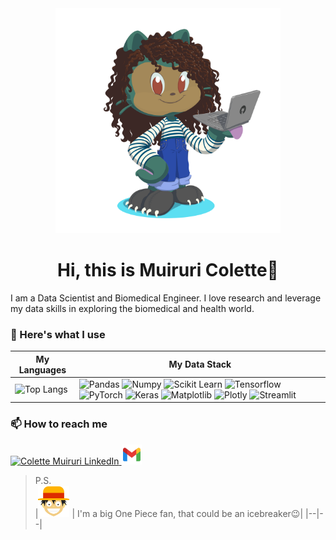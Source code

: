 <div align="center">
    <img src="./images/octocat-1708754296920.png" alt="Wamuchie's octocat" height=360/>
    <h1>Hi, this is Muiruri Colette👋</h1>
</div>

I am a Data Scientist and Biomedical Engineer. I love research and leverage my data skills in exploring the biomedical and health world.

### 🧰  Here's what I use
|My Languages|My Data Stack|
|--|--|
|![Top Langs](https://github-readme-stats.vercel.app/api/top-langs/?username=muiruric&size_weight=0.2&count_weight=0.5&layout=compact)|<img src="https://cdn.jsdelivr.net/gh/devicons/devicon@latest/icons/pandas/pandas-original-wordmark.svg" alt="Pandas" width=50/> <img src="https://cdn.jsdelivr.net/gh/devicons/devicon@latest/icons/numpy/numpy-original-wordmark.svg" alt="Numpy" height=60/>  <img src="https://cdn.jsdelivr.net/gh/devicons/devicon@latest/icons/scikitlearn/scikitlearn-original.svg" alt="Scikit Learn" height=60/>  <img src="https://cdn.jsdelivr.net/gh/devicons/devicon@latest/icons/tensorflow/tensorflow-original-wordmark.svg" alt="Tensorflow" height=60 />  <img src="https://cdn.jsdelivr.net/gh/devicons/devicon@latest/icons/pytorch/pytorch-plain-wordmark.svg" alt="PyTorch" height=60 />  <img src="https://cdn.jsdelivr.net/gh/devicons/devicon@latest/icons/keras/keras-original-wordmark.svg" alt="Keras" height=60/>  <img src="https://cdn.jsdelivr.net/gh/devicons/devicon@latest/icons/matplotlib/matplotlib-original-wordmark.svg" alt="Matplotlib" height=60/>  <img src="https://cdn.jsdelivr.net/gh/devicons/devicon@latest/icons/plotly/plotly-original-wordmark.svg" alt="Plotly" height=60/>  <img src="https://cdn.jsdelivr.net/gh/devicons/devicon@latest/icons/streamlit/streamlit-plain-wordmark.svg" alt="Streamlit" height=60/>|

### 📫 How to reach me

<a href="https://linkedin.com/in/wamuchie-colette-8a1730225">
    <img src="https://cdn.jsdelivr.net/gh/devicons/devicon@latest/icons/linkedin/linkedin-original.svg" alt="Colette Muiruri LinkedIn" height=32 width=32/>
</a>
<a href="mailto:wamuchiecolette@gmail.com">
    <img height=32 width=32 src="./images/icons8-gmail.svg" alt="Colette Muiruri Gmail" />
</a>

> P.S.  
>|<img alt="One Piece's Monkey D. Luffy" src="./images/icons8-monkey-d-luffy.svg" height=50/> | I'm a big One Piece fan, that could be an icebreaker😉|
>|--|--|
